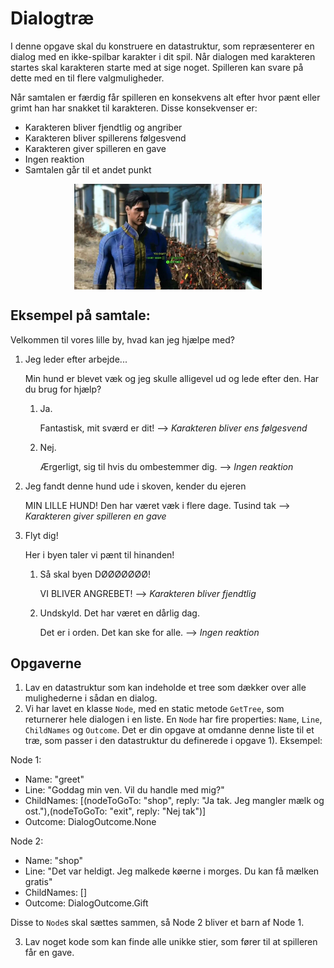 # Dialogtræ

I denne opgave skal du konstruere en datastruktur, som repræsenterer en dialog med en ikke-spilbar karakter i dit spil. Når dialogen med karakteren startes skal karakteren starte med at sige noget. Spilleren kan svare på dette med en til flere valgmuligheder.

Når samtalen er færdig får spilleren en konsekvens alt efter hvor pænt eller grimt han har snakket til karakteren. Disse konsekvenser er:
- Karakteren bliver fjendtlig og angriber
- Karakteren bliver spillerens følgesvend
- Karakteren giver spilleren en gave
- Ingen reaktion
- Samtalen går til et andet punkt

<img src="images/conversation.jpg" style="width: 300px; margin: auto; display: block;">

## Eksempel på samtale:

Velkommen til vores lille by, hvad kan jeg hjælpe med?

1) Jeg leder efter arbejde...

    Min hund er blevet væk og jeg skulle alligevel ud og lede efter den. Har du brug for hjælp?
    1) Ja.

        Fantastisk, mit sværd er dit!
        --> *Karakteren bliver ens følgesvend*
    2) Nej.

        Ærgerligt, sig til hvis du ombestemmer dig.
        --> *Ingen reaktion*
2) Jeg fandt denne hund ude i skoven, kender du ejeren

    MIN LILLE HUND! Den har været væk i flere dage. Tusind tak --> *Karakteren giver spilleren en gave*
3) Flyt dig!

    Her i byen taler vi pænt til hinanden!
    1) Så skal byen DØØØØØØØ!

        VI BLIVER ANGREBET! --> *Karakteren bliver fjendtlig*
    2) Undskyld. Det har været en dårlig dag.

        Det er i orden. Det kan ske for alle. --> *Ingen reaktion*

## Opgaverne
1) Lav en datastruktur som kan indeholde et tree som dækker over alle mulighederne i sådan en dialog.
2) Vi har lavet en klasse `Node`, med en static metode `GetTree`, som returnerer hele dialogen i en liste. En `Node` har fire properties: `Name`, `Line`, `ChildNames` og `Outcome`. Det er din opgave at omdanne denne liste til et træ, som passer i den datastruktur du definerede i opgave 1). Eksempel:

Node 1:
- Name: "greet"
- Line: "Goddag min ven. Vil du handle med mig?"
- ChildNames: [(nodeToGoTo: "shop", reply: "Ja tak. Jeg mangler mælk og ost."),(nodeToGoTo: "exit", reply: "Nej tak")]
- Outcome: DialogOutcome.None

Node 2:
- Name: "shop"
- Line: "Det var heldigt. Jeg malkede køerne i morges. Du kan få mælken gratis"
- ChildNames: []
- Outcome: DialogOutcome.Gift

Disse to `Node`s skal sættes sammen, så Node 2 bliver et barn af Node 1.

3) Lav noget kode som kan finde alle unikke stier, som fører til at spilleren får en gave.
